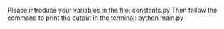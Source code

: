 Please introduce your variables in the file: constants.py 
Then follow the command to print the output in the terminal: python main.py